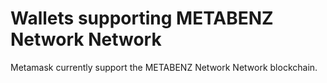 # Wallets supporting METABENZ Network Network

Metamask currently support the METABENZ Network Network blockchain.
